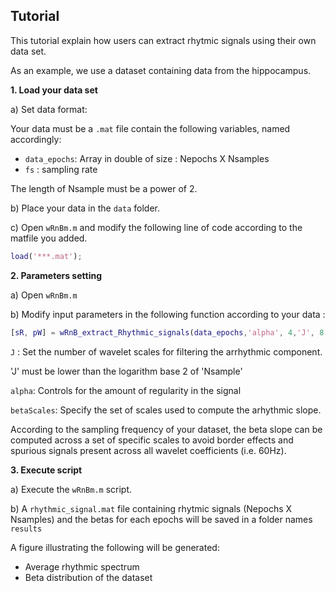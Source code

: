 ## Tutorial

This tutorial explain how users can extract rhytmic signals using their own data set. 

As an example, we use a dataset containing data from the hippocampus.

**1. Load your data set**

a) Set data format:

  Your data must be a `.mat` file contain the following variables, named accordingly:
  - `data_epochs`: Array in double of size : Nepochs X Nsamples
  - `fs` : sampling rate 

   The length of Nsample must be a power of 2.
   
b) Place your data in the `data` folder.

c) Open `wRnBm.m` and modify the following line of code according to the matfile you added.

```matlab
load('***.mat');
```

**2. Parameters setting**

a) Open `wRnBm.m`

b) Modify input parameters  in the following function according to your data :

```matlab
[sR, pW] = wRnB_extract_Rhythmic_signals(data_epochs,'alpha', 4,'J', 8, 'betaScales', [1,9]);
```
`J` :  Set the number of wavelet scales for filtering the arrhythmic component.

'J' must be lower than the logarithm base 2 of 'Nsample'

`alpha`: Controls for the amount of regularity in the signal 

`betaScales`: Specify the set of scales used to compute the arhythmic slope.

According to the sampling frequency of your dataset, the beta slope can be computed across a set of specific scales to avoid border effects and spurious signals present across all wavelet coefficients (i.e.  60Hz).

**3. Execute script**

a) Execute the `wRnBm.m` script.

b) A `rhythmic_signal.mat` file containing rhytmic signals (Nepochs X Nsamples) and the betas for each epochs will be saved in a folder names `results`

  A figure illustrating the following will be generated:
  - Average rhythmic spectrum
  - Beta distribution of the dataset
